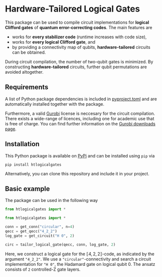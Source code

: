 # Hardware-Tailored Logical Gates

This package can be used to compile circuit implementations for **logical Clifford gates** of **quantum error-correcting codes**. The main features are

- works for **every stabilizer code** (runtime increases with code size),
- works for **every logical Clifford gate**, and
- by providing a connectivity map of qubits, **hardware-tailored** circuits can be obtained.

During circuit compilation, the number of two-qubit gates is minimized. By constructing **hardware-tailored** circuits, further qubit permutations are avoided altogether.  

## Requirements

A list of Python package dependencies is included in [pyproject.toml](pyproject.toml) and are automatically installed together with the package.

Furthermore, a valid [Gurobi](https://www.gurobi.com/) license is neccesary for the circuit compilation. There exists a wide-range of licences, including one for academic use that is free of charge. You can find further information on the [Gurobi downloads page](https://www.gurobi.com/downloads/).

## Installation

This Python package is available on [PyPi]() and can be installed using `pip` via

```
pip install htlogicalgates
```
Alternatively, you can clone this repository and include it in your project.

## Basic example ##

The package can be used in the following way

```py
from htlogicalgates import *

from htlogicalgates import *

conn = get_conn("circular", n=4)
qecc = get_qecc("4_2_2")
log_gate = get_circuit("H 0", 2)

circ = tailor_logical_gate(qecc, conn, log_gate, 2)
```

Here, we construct a logical gate for the $⟦4,2,2⟧$-code, as indicated by the argument `"4_2_2"`. We use a `"circular"`-connectivity and search a circuit implementation for `"H 0"`, the Hadamard gate on logical qubit 0. The ansatz consists of `2` controlled-Z gate layers.